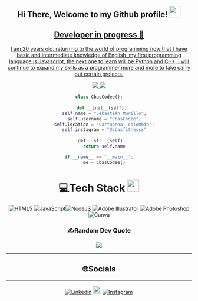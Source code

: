 <div align="center">
<h2> Hi There, Welcome to my Github profile! <img src="https://github.com/abdoachhoubi/abdoachhoubi/blob/main/gifs/Hi.gif" width="30"></h2>
<a href="https://linkedin.com/in/abdoachhoubi" target="_blank">

 Developer in progress 👤
----------------------
I am 20 years old, returning to the world of programming now that I have basic and intermediate knowledge of English, my first programming language is Javascript, the next one to learn will be Python and C++, I will continue to expand my skills as a programmer more and more to take carry out certain projects.

<p>
<div align="center">
  <img src="https://img.shields.io/badge/-HTML-c58545?style=for-the-badge&logo=html5&logoColor=c58545&labelColor=282828">
  <img src="https://img.shields.io/badge/-CSS-d1a01f?style=for-the-badge&logo=css3&logoColor=d1a01f&labelColor=282828">
</div>
</p>

```python
class CbasCodee():
    
  def __init__(self):
    self.name = "Sebastián Murillo";
    self.username = "CbasCodee";
    self.location = "Cartagena, colombia";
    self.instagram = "@cbasfitnesss"
  
  def __str__(self):
    return self.name

if __name__ == '__main__':
    me = CbasCodee()
```
# 💻Tech Stack <img src = "https://media2.giphy.com/media/QssGEmpkyEOhBCb7e1/giphy.gif?cid=ecf05e47a0n3gi1bfqntqmob8g9aid1oyj2wr3ds3mg700bl&rid=giphy.gif" width = 32px> 
![HTML5](https://img.shields.io/badge/html5-%23E34F26.svg?style=for-the-badge&logo=html5&logoColor=white) ![JavaScript](https://img.shields.io/badge/javascript-%23323330.svg?style=for-the-badge&logo=javascript&logoColor=%23F7DF1E)![NodeJS](https://img.shields.io/badge/node.js-6DA55F?style=for-the-badge&logo=node.js&logoColor=white) ![Adobe Illustrator](https://img.shields.io/badge/adobeillustrator-%23FF9A00.svg?style=for-the-badge&logo=adobeillustrator&logoColor=white) ![Adobe Photoshop](https://img.shields.io/badge/adobephotoshop-%2331A8FF.svg?style=for-the-badge&logo=adobephotoshop&logoColor=white) ![Canva](https://img.shields.io/badge/Canva-%2300C4CC.svg?style=for-the-badge&logo=Canva&logoColor=white)

### ✍️Random Dev Quote
![](https://quotes-github-readme.vercel.app/api?type=horizontal&theme=merko)

---

## 🌐Socials
---
[![Linkedin](https://img.shields.io/badge/-LinkedIn-blue?style=flat&logo=Linkedin&logoColor=white)](https://www.linkedin.com/in/sebas-murillo-jimenez-7137a4331?utm_source=share&utm_campaign=share_via&utm_content=profile&utm_medium=android_app)
[<img src="https://img.shields.io/github/followers/LeandraOliveiraS?label=follow&style=social" height="22" title="Follow me" />](https://github.com/CbasCodee) 
[![Instagram](https://img.shields.io/badge/-Instagram-c13584?style=flat&labelColor=c13584&logo=instagram&logoColor=white)](https://www.instagram.com/cbasfitnesss/profilecard/?igsh=bTUwaDR0NHF3aXpt)

